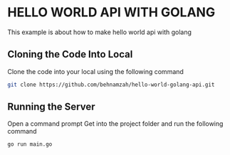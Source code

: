 # HELLO WORLD API WITH GOLANG
This example is about how to make hello world api with golang

## Cloning the Code Into Local

Clone the code into your local using the following command

```bash
git clone https://github.com/behnamzah/hello-world-golang-api.git
```

## Running the Server 

Open a command prompt Get into the project folder and run the following command

```bash
go run main.go
```

